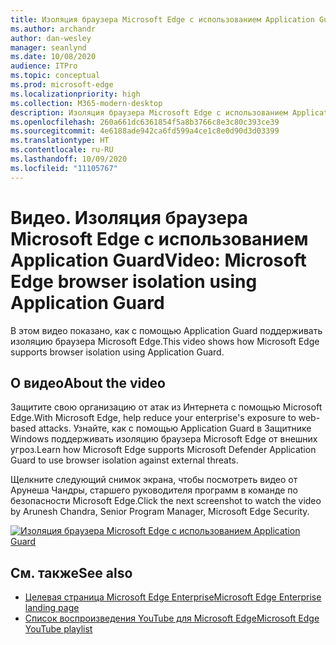 ```yaml
---
title: Изоляция браузера Microsoft Edge с использованием Application Guard
ms.author: archandr
author: dan-wesley
manager: seanlynd
ms.date: 10/08/2020
audience: ITPro
ms.topic: conceptual
ms.prod: microsoft-edge
ms.localizationpriority: high
ms.collection: M365-modern-desktop
description: Изоляция браузера Microsoft Edge с использованием Application Guard
ms.openlocfilehash: 260a661dc6361854f5a8b3766c8e3c80c393ce39
ms.sourcegitcommit: 4e6188ade942ca6fd599a4ce1c8e0d90d3d03399
ms.translationtype: HT
ms.contentlocale: ru-RU
ms.lasthandoff: 10/09/2020
ms.locfileid: "11105767"
---
```

# <span data-ttu-id="c4a2f-103">Видео. Изоляция браузера Microsoft Edge с использованием Application Guard</span><span class="sxs-lookup"><span data-stu-id="c4a2f-103">Video: Microsoft Edge browser isolation using Application Guard</span></span>

<span data-ttu-id="c4a2f-104">В этом видео показано, как с помощью Application Guard поддерживать изоляцию браузера Microsoft Edge.</span><span class="sxs-lookup"><span data-stu-id="c4a2f-104">This video shows how Microsoft Edge supports browser isolation using Application Guard.</span></span>

## <span data-ttu-id="c4a2f-105">О видео</span><span class="sxs-lookup"><span data-stu-id="c4a2f-105">About the video</span></span>

<span data-ttu-id="c4a2f-106">Защитите свою организацию от атак из Интернета с помощью Microsoft Edge.</span><span class="sxs-lookup"><span data-stu-id="c4a2f-106">With Microsoft Edge, help reduce your enterprise's exposure to web-based attacks.</span></span> <span data-ttu-id="c4a2f-107">Узнайте, как с помощью Application Guard в Защитнике Windows поддерживать изоляцию браузера Microsoft Edge от внешних угроз.</span><span class="sxs-lookup"><span data-stu-id="c4a2f-107">Learn how Microsoft Edge supports Microsoft Defender Application Guard to use browser isolation against external threats.</span></span>

<span data-ttu-id="c4a2f-108">Щелкните следующий снимок экрана, чтобы посмотреть видео от Арунеша Чандры, старшего руководителя программ в команде по безопасности Microsoft Edge.</span><span class="sxs-lookup"><span data-stu-id="c4a2f-108">Click the next screenshot to watch the video by Arunesh Chandra, Senior Program Manager, Microsoft Edge Security.</span></span>

[![Изоляция браузера Microsoft Edge с использованием Application Guard](https://res.cloudinary.com/marcomontalbano/image/upload/v1602180267/video_to_markdown/images/youtube--zQjaRqNXMqw-c05b58ac6eb4c4700831b2b3070cd403.jpg)](https://www.youtube.com/watch?v=zQjaRqNXMqw&t=3s "Microsoft Edge - Browser isolation using Application Guard")

## <span data-ttu-id="c4a2f-110">См. также</span><span class="sxs-lookup"><span data-stu-id="c4a2f-110">See also</span></span>

- [<span data-ttu-id="c4a2f-111">Целевая страница Microsoft Edge Enterprise</span><span class="sxs-lookup"><span data-stu-id="c4a2f-111">Microsoft Edge Enterprise landing page</span></span>](https://aka.ms/EdgeEnterprise)
- [<span data-ttu-id="c4a2f-112">Список воспроизведения YouTube для Microsoft Edge</span><span class="sxs-lookup"><span data-stu-id="c4a2f-112">Microsoft Edge YouTube playlist</span></span>](https://www.youtube.com/playlist?list=PLXtHYVsvn_b-uXh1tMeYpT-0iD8tD3tFy)